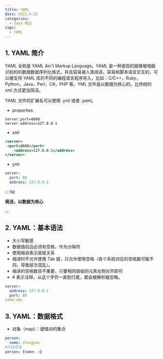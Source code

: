 ```yaml
---
title: YAML
date: 2022-3-22
categories:
  - Java 笔记
tags:
  - YAML
---
```


## 1. YAML 简介

YAML 全称是 YAML Ain't Markup Language。YAML 是一种直观的能够被电脑识别的的数据数据序列化格式，并且容易被人类阅读，容易和脚本语言交互的，可以被支持 YAML 库的不同的编程语言程序导入，比如：C/C++，Ruby，Python，Java，Perl，C#，PHP 等。YML 文件是以数据为核心的。比传统的 xml 方式更加简洁。

YAML 文件的扩展名可以使用 .yml 或者 .yaml。

- properties

```properties
server.port=8080
server.address=127.0.0.1
```

- xml

```xml
<server>
 <port>8080</port>
    <address>127.0.0.1</address>
</server>
```

- yml

```yaml
server:
  port: 80
  address: 127.0.0.1
```

::: tip

**简洁，以数据为核心**

:::

## 2. YAML：基本语法

- 大小写敏感
- 数据值前边必须有空格，作为分隔符
- 使用缩进表示层级关系
- 缩进时不允许使用 Tab 键，只允许使用空格（各个系统对应的空格数可能不同，导致层次混乱）。
- 缩进的空格数目不重要，只要相同层级的元素左侧对齐即可
- \# 表示注释，从这个字符一直到行尾，都会被解析器忽略。

```yaml
server:
  address: 127.0.0.1
  port: 80
name:abc
```

## 3. YAML：数据格式

- 对象（map）：键值对的集合

```yaml
person:
  name: zhangsan
#行内写法
person: {name: z}
```
